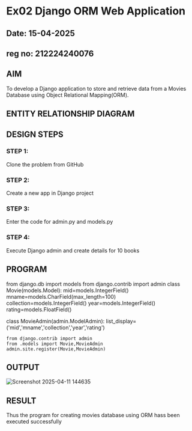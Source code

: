 # Ex02 Django ORM Web Application
## Date: 15-04-2025
## reg no: 212224240076

## AIM
To develop a Django application to store and retrieve data from a Movies Database using Object Relational Mapping(ORM).

## ENTITY RELATIONSHIP DIAGRAM
## DESIGN STEPS

### STEP 1:
Clone the problem from GitHub

### STEP 2:
Create a new app in Django project

### STEP 3:
Enter the code for admin.py and models.py

### STEP 4:
Execute Django admin and create details for 10 books

## PROGRAM

from django.db import models
from django.contrib import admin
class Movie(models.Model):
mid=models.IntegerField()
    mname=models.CharField(max_length=100)
    collection=models.IntegerField()
    year=models.IntegerField()
    rating=models.FloatField()

class MovieAdmin(admin.ModelAdmin):
    list_display=('mid','mname','collection','year','rating')
```
from django.contrib import admin
from .models import Movie,MovieAdmin
admin.site.register(Movie,MovieAdmin)
```




## OUTPUT


![Screenshot 2025-04-11 144635](https://github.com/user-attachments/assets/222782d7-2fd9-45d7-b459-266f469e72d5)



## RESULT
Thus the program for creating movies database using ORM hass been executed successfully
